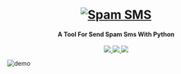 <h1 align="center">
  <br>
  <a href="https://github.com/cymilad/Spam-SMS"><img src="https://dl.cyberamooz.com/0:/Pictures1/sms-spam.jpg" alt="Spam SMS"></a>

</h1>

<h4 align="center">A Tool For Send Spam Sms With Python</h4>

<p align="center">
  <a href="http://python.org">
    <img src="https://img.shields.io/badge/python-v3-blue">
  </a>

  <a href="https://www.microsoft.com/de-de/">
    <img src="https://img.shields.io/badge/platform-Linux-red">
  </a>
  
  <a href="https://www.microsoft.com/de-de/">
    <img src="https://img.shields.io/badge/platform-windows-blue">
  </a>
  
</p>

![demo](https://dl.cyberamooz.com/0:/Pictures1/demo-sms.png)
